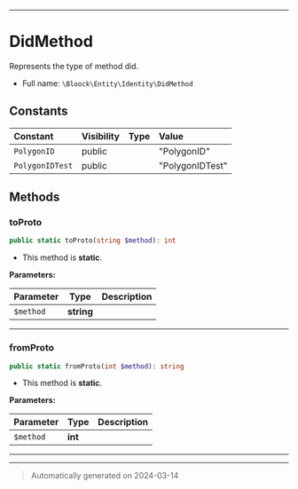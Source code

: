 ***

# DidMethod

Represents the type of method did.



* Full name: `\Bloock\Entity\Identity\DidMethod`


## Constants

| Constant | Visibility | Type | Value |
|:---------|:-----------|:-----|:------|
|`PolygonID`|public| |&quot;PolygonID&quot;|
|`PolygonIDTest`|public| |&quot;PolygonIDTest&quot;|


## Methods


### toProto



```php
public static toProto(string $method): int
```



* This method is **static**.




**Parameters:**

| Parameter | Type | Description |
|-----------|------|-------------|
| `$method` | **string** |  |





***

### fromProto



```php
public static fromProto(int $method): string
```



* This method is **static**.




**Parameters:**

| Parameter | Type | Description |
|-----------|------|-------------|
| `$method` | **int** |  |





***


***
> Automatically generated on 2024-03-14
